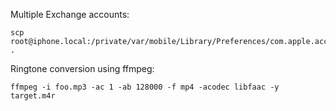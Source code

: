 Multiple Exchange accounts:

    scp root@iphone.local:/private/var/mobile/Library/Preferences/com.apple.accountsettings.plist .

Ringtone conversion using ffmpeg:

    ffmpeg -i foo.mp3 -ac 1 -ab 128000 -f mp4 -acodec libfaac -y target.m4r
